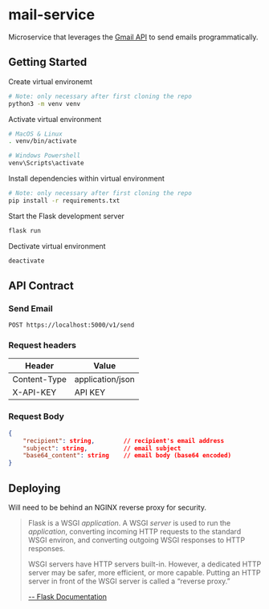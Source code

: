 # mail-service
Microservice that leverages the [Gmail API](https://developers.google.com/gmail/api/guides/sending) to send emails programmatically.

## Getting Started

Create virtual environemt
```bash
# Note: only necessary after first cloning the repo
python3 -m venv venv
```


Activate virtual environment
```bash
# MacOS & Linux
. venv/bin/activate

# Windows Powershell
venv\Scripts\activate
```

Install dependencies within virtual environment
```bash
# Note: only necessary after first cloning the repo
pip install -r requirements.txt
```

Start the Flask development server
```bash
flask run
```

Dectivate virtual environment
```bash
deactivate
```

## API Contract

### Send Email
```
POST https://localhost:5000/v1/send
```
### Request headers

| Header | Value |
| - | - |
| Content-Type | application/json |
| X-API-KEY | API KEY |

### Request Body

```json
{
	"recipient": string, 		// recipient's email address
	"subject": string, 			// email subject
	"base64_content": string 	// email body (base64 encoded)
}
```

## Deploying

Will need to be behind an NGINX reverse proxy for security.

> Flask is a WSGI *application*. A WSGI *server* is used to run the *application*, converting incoming HTTP requests to the standard WSGI environ, and converting outgoing WSGI responses to HTTP responses.
>
> WSGI servers have HTTP servers built-in. However, a dedicated HTTP server may be safer, more efficient, or more capable. Putting an HTTP server in front of the WSGI server is called a “reverse proxy.”
>
> [-- Flask Documentation](https://flask.palletsprojects.com/en/2.2.x/deploying/)
